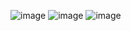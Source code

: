 ![image](https://user-images.githubusercontent.com/95702726/192818740-e0409a2e-b504-4ffe-bbce-4dbbebb72de2.png)
![image](https://user-images.githubusercontent.com/95702726/192818938-5b672e62-8955-43c2-91ab-11ad4e16402d.png)
![image](https://user-images.githubusercontent.com/95702726/192818983-1dbc17bf-5e80-4be8-9d0c-19f329e73d61.png)
